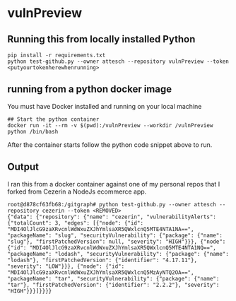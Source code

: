 # vulnPreview

## Running this from locally installed Python

```shell
pip install -r requirements.txt
python test-github.py --owner attesch --repository vulnPreview --token <putyourtokenherewhenrunning>
```

## running from a python docker image

You must have Docker installed and running on your local machine

```shell
## Start the python container
docker run -it --rm -v $(pwd):/vulnPreview --workdir /vulnPreview python /bin/bash
```

After the container starts follow the python code snippet above to run.

## Output

I ran this from a docker container against one of my personal repos that I forked from Cezerin a NodeJs ecommerce app.

```shell
root@d878cf63fb68:/gitgraph# python test-github.py --owner attesch --repository cezerin --token <REMOVED>
{"data": {"repository": {"name": "cezerin", "vulnerabilityAlerts": {"totalCount": 3, "edges": [{"node": {"id": "MDI4OlJlcG9zaXRvcnlWdWxuZXJhYmlsaXR5QWxlcnQ5MTE4NTA1NA==", "packageName": "slug", "securityVulnerability": {"package": {"name": "slug"}, "firstPatchedVersion": null, "severity": "HIGH"}}}, {"node": {"id": "MDI4OlJlcG9zaXRvcnlWdWxuZXJhYmlsaXR5QWxlcnQ5MTE4NTA1NQ==", "packageName": "lodash", "securityVulnerability": {"package": {"name": "lodash"}, "firstPatchedVersion": {"identifier": "4.17.11"}, "severity": "LOW"}}}, {"node": {"id": "MDI4OlJlcG9zaXRvcnlWdWxuZXJhYmlsaXR5QWxlcnQ5MzAyNTQ2OA==", "packageName": "tar", "securityVulnerability": {"package": {"name": "tar"}, "firstPatchedVersion": {"identifier": "2.2.2"}, "severity": "HIGH"}}}]}}}}
```

